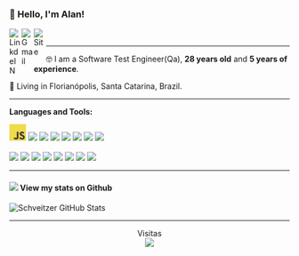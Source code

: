 ### 👋 Hello, I'm Alan!

<a target="_blank" href="https://www.linkedin.com/in/alansc/">
  <img align="left" alt="LinkdeIN" width="22px" src="https://cdn.jsdelivr.net/npm/simple-icons@v3/icons/linkedin.svg" />
</a>
<a target="_blank" href="mailto:alan.schveitzer@gmail.com">
  <img align="left" alt="Gmail" width="22px" src="https://cdn.jsdelivr.net/npm/simple-icons@v3/icons/gmail.svg" />
</a>  
<a target="_blank" href="https://schveitzer.github.io/">
  <img align="left" alt="Site" width="22px" src="https://api.iconify.design/dashicons:admin-site.svg" />
</a>  
</br>

---- 

🤓 I am a Software Test Engineer(Qa), **28 years old** and **5 years of experience**.

🚩 Living in Florianópolis, Santa Catarina, Brazil.

----

**Languages and Tools:**  

<code title="JavaScript"><img height="30" src="https://raw.githubusercontent.com/github/explore/80688e429a7d4ef2fca1e82350fe8e3517d3494d/topics/javascript/javascript.png"></code>
<code title="Python"><img height="30" src="https://api.iconify.design/logos:python.svg"></code>
<code title="Java"><img height="30" src="https://api.iconify.design/logos:java.svg"></code>
<code title="SQL"><img height="30" src="https://icons-for-free.com/iconfiles/png/512/file+sql+icon-1320183612970878250.png"></code>
<code title="Selenium"><img height="30" src="https://api.iconify.design/logos:selenium.svg"></code>
<code title="WebdriverIO"><img height="30" src="https://www.testautomation.app/wp-content/uploads/2018/11/webdriver-robot-with-dots.png"></code>
<code title="Appium"><img height="30" src="https://api.iconify.design/logos:appium.svg"></code>
<code title="Cucumber"><img height="30" src="https://api.iconify.design/logos:cucumber.svg"></code>
<br>
<br/>
<code title="Pytest"><img height="30" src="https://tetamap.files.wordpress.com/2015/02/pytest1.png"></code>
<code title="Behave"><img height="30" src="https://behave.readthedocs.io/en/latest/_static/behave_logo1.png"></code>
<code title="Jira"><img height="30" src="https://cdn.iconscout.com/icon/free/png-512/jira-282222.png"></code>
<code title="Postman"><img height="30" src="https://api.iconify.design/logos:postman.svg"></code>
<code title="Git"><img height="30" src="https://api.iconify.design/logos:git-icon.svg"></code>
<code title="Docker"><img height="30" src="https://api.iconify.design/logos:docker-icon.svg"></code>
<code title="Android Studio"><img height="30" src="https://p7.hiclipart.com/preview/483/345/293/android-studio-integrated-development-environment-intellij-idea-software-build-studio.jpg"></code>
<code title="Jenkins"><img height="30" src="https://api.iconify.design/logos:jenkins.svg"></code>

----

#### <img src="https://media.giphy.com/media/VgCDAzcKvsR6OM0uWg/giphy.gif" width="50"> View my stats on Github 
   
![Schveitzer GitHub Stats](https://github-readme-stats.vercel.app/api?username=Schveitzer&show_icons=true)

----

<p align="center">
  Visitas<br>
  <img src="https://profile-counter.glitch.me/Schveitzer/count.svg" />
</p>
